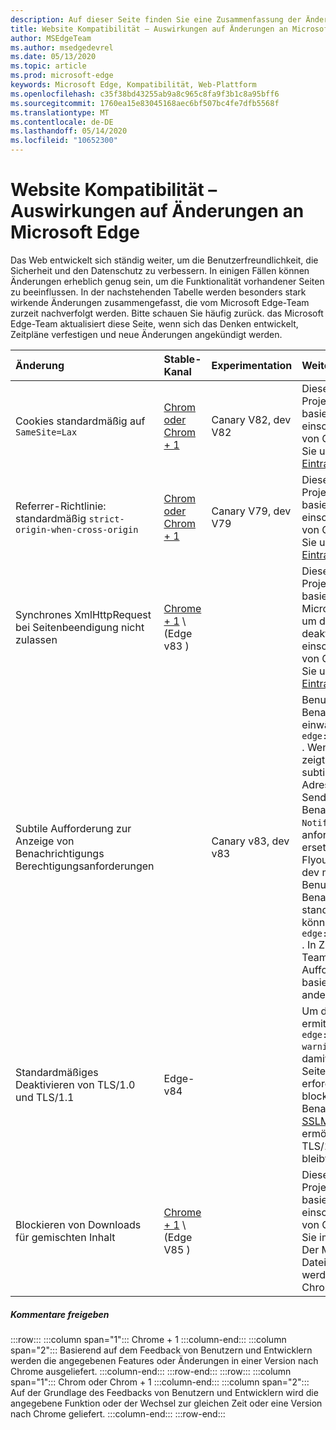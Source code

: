 ```yaml
---
description: Auf dieser Seite finden Sie eine Zusammenfassung der Änderungen mit hoher Auswirkung, die sich auf die Website Kompatibilität auswirken könnten.
title: Website Kompatibilität – Auswirkungen auf Änderungen an Microsoft Edge
author: MSEdgeTeam
ms.author: msedgedevrel
ms.date: 05/13/2020
ms.topic: article
ms.prod: microsoft-edge
keywords: Microsoft Edge, Kompatibilität, Web-Plattform
ms.openlocfilehash: c35f38bd43255ab9a8c965c8fa9f3b1c8a95bff6
ms.sourcegitcommit: 1760ea15e83045168aec6bf507bc4fe7dfb5568f
ms.translationtype: MT
ms.contentlocale: de-DE
ms.lasthandoff: 05/14/2020
ms.locfileid: "10652300"
---
```

# Website Kompatibilität – Auswirkungen auf Änderungen an Microsoft Edge  

Das Web entwickelt sich ständig weiter, um die Benutzerfreundlichkeit, die Sicherheit und den Datenschutz zu verbessern.  In einigen Fällen können Änderungen erheblich genug sein, um die Funktionalität vorhandener Seiten zu beeinflussen.  In der nachstehenden Tabelle werden besonders stark wirkende Änderungen zusammengefasst, die vom Microsoft Edge-Team zurzeit nachverfolgt werden.  Bitte schauen Sie häufig zurück. das Microsoft Edge-Team aktualisiert diese Seite, wenn sich das Denken entwickelt, Zeitpläne verfestigen und neue Änderungen angekündigt werden.  

| Änderung | Stable-Kanal | Experimentation | Weitere Informationen |  
|:--- |:--- |:--- |:--- |
| Cookies standardmäßig auf `SameSite=Lax` | [Chrom oder Chrom + 1](#release-comments)  | Canary V82, dev V82 | Diese Änderung findet im Chromium-Projekt statt, auf dem Microsoft Edge basiert.  Weitere Informationen, einschließlich der geplanten Zeitachse von Google für diese Änderung, finden Sie unter [Chrome Platform-Status Eintrag][ChromePlatformStatus5088147346030592].  |  
| Referrer-Richtlinie: standardmäßig `strict-origin-when-cross-origin` | [Chrom oder Chrom + 1](#release-comments)  | Canary V79, dev V79 | Diese Änderung findet im Chromium-Projekt statt, auf dem Microsoft Edge basiert.  Weitere Informationen, einschließlich der geplanten Zeitachse von Google für diese Änderung, finden Sie unter [Chrome Platform-Status Eintrag][ChromePlatformStatus6251880185331712].  |  
| Synchrones XmlHttpRequest bei Seitenbeendigung nicht zulassen | [Chrome + 1](#release-comments) \ (Edge v83 \) |  | Diese Änderung findet im Chromium-Projekt statt, auf dem Microsoft Edge basiert.  Passend zu Chrome bietet Microsoft Edge eine Gruppenrichtlinie, um diese Änderung bis zum Edge 88 zu deaktivieren.  Weitere Informationen, einschließlich der geplanten Zeitachse von Google für diese Änderung, finden Sie unter [Chrome Platform-Status Eintrag][ChromePlatformStatus4664843055398912].  |  
| Subtile Aufforderung zur Anzeige von Benachrichtigungs Berechtigungsanforderungen |  | Canary v83, dev v83 | Benutzer können jetzt in ruhige Benachrichtigungsanforderungen einwählen `edge://settings/content/notifications` .  Wenn diese Einstellung aktiviert ist, zeigt Microsoft Edge ein Symbol für subtile Anforderungen in der Adressleiste für Websites an, die zum Senden von Benutzern in Zukunft Benachrichtigungen über die `Notifications` oder `Push` -API anfordern.  Dieses subtile Symbol ersetzt die Eingabeaufforderung für das Flyout.  Ein Experiment in Canary und dev macht dieses Verhalten für einige Benutzer auf allen Websites, die Benachrichtigungen anfordern, standardmäßig aktiviert.  Benutzer können sich in entscheiden `edge://settings/content/notifications` .  In Zukunft kann das Microsoft Edge-Team die Anzeige der Flyout-Aufforderung in bestimmten Situationen basierend auf Benutzerverhalten und anderen Eingaben untersuchen.  |  
| Standardmäßiges Deaktivieren von TLS/1.0 und TLS/1.1 | Edge-v84 |  | Um die Auswirkungen auf Websites zu ermitteln, können Sie die `edge://flags/#display-legacy-tls-warnings` Kennzeichnung festlegen, damit Microsoft Edge beim Laden von Seiten, für die Legacy-TLS-Protokolle erforderlich sind, eine nicht blockierende "nicht sichere" Benachrichtigung anzeigt.  Die [SSLMinVersion][DeployedEdgePoliciesSSLMinVersion] -Gruppenrichtlinie ermöglicht die erneute Aktivierung von TLS/1.0 und TLS/1.1; die Richtlinie bleibt verfügbar, bis Edge 88.  |  
| Blockieren von Downloads für gemischten Inhalt | [Chrome + 1](#release-comments) \ (Edge V85 \)  |  | Diese Änderung findet im Chromium-Projekt statt, auf dem Microsoft Edge basiert.  Weitere Informationen, einschließlich der geplanten Zeitachse von Google für diese Änderung, finden Sie im [Google Security-Blogeintrag][GoogleBlogSecurity20200206].  Der Microsoft-Rollout-Zeitplan für Dateitypen, die gewarnt oder blockiert werden sollen, ist für eine Version nach Chrome geplant.  |  

##### Kommentare freigeben  

:::row:::
   :::column span="1":::
      Chrome + 1
   :::column-end:::
   :::column span="2":::
      Basierend auf dem Feedback von Benutzern und Entwicklern werden die angegebenen Features oder Änderungen in einer Version nach Chrome ausgeliefert.
   :::column-end:::
:::row-end:::
:::row:::
   :::column span="1":::
      Chrom oder Chrom + 1
   :::column-end:::
   :::column span="2":::
      Auf der Grundlage des Feedbacks von Benutzern und Entwicklern wird die angegebene Funktion oder der Wechsel zur gleichen Zeit oder eine Version nach Chrome geliefert.
   :::column-end:::
:::row-end:::


<!-- image links -->  

<!-- links -->  

[DeployedEdgePoliciesSSLMinVersion]: /deployedge/microsoft-edge-policies#sslversionmin "SSLVersionMin – Microsoft Edge – Richtlinien"  

[ChromePlatformStatus4664843055398912]: https://www.chromestatus.com/feature/4664843055398912 "Synchronisierungs-XMLHttpRequest in Seite Entlassung deaktivieren JavaScript – Chrome-Platt Form Status"  
[ChromePlatformStatus5088147346030592]: https://www.chromestatus.com/feature/5088147346030592 "Cookies standardmäßig auf SameSite = Lax-Chrome Platform-Status"  
[ChromePlatformStatus6251880185331712]: https://www.chromestatus.com/feature/6251880185331712 "Referrer-Richtlinie: standardmäßig zu Strict-Origin-when-Cross-Origin-Chrome-Platt Form Status"  

[GoogleBlogSecurity20200206]: https://security.googleblog.com/2020/02/protecting-users-from-insecure_6.html "Schützen von Benutzern vor unsicheren Downloads in Google Chrome – Google Online Security-Blog"  
